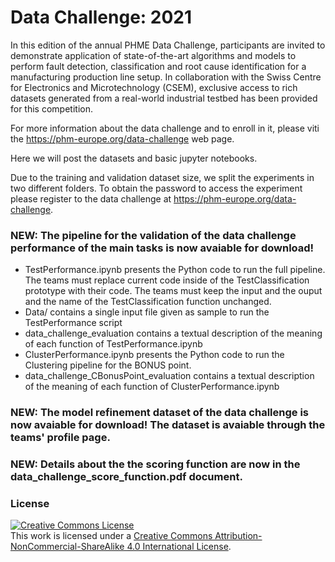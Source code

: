 Data Challenge: 2021
=========================================

In this edition of the annual PHME Data Challenge, participants are invited to demonstrate application of state-of-the-art algorithms and models to perform fault detection, classification and root cause identification for a manufacturing production line setup. In collaboration with the Swiss Centre for Electronics and Microtechnology (CSEM), exclusive access to rich datasets generated from a real-world industrial testbed has been provided for this competition.

For more information about the data challenge and to enroll in it, please viti the https://phm-europe.org/data-challenge web page.

Here we will post the datasets and basic jupyter notebooks.

Due to the training and validation dataset size, we split the experiments in two different folders. To obtain the password to access the experiment please register to the data challenge at https://phm-europe.org/data-challenge.

### NEW: The pipeline for the validation of the data challenge performance of the main tasks is now avaiable for download!
- TestPerformance.ipynb presents the Python code to run the full pipeline. 
The teams must replace current code inside of the TestClassification prototype with their code. 
The teams must keep the input and the ouput and the name of the TestClassification function unchanged. 
- Data/ contains a single input file given as sample to run the TestPerformance script
- data_challenge_evaluation contains a textual description of the meaning of each function of TestPerformance.ipynb 
- ClusterPerformance.ipynb presents the Python code to run the Clustering pipeline for the BONUS point. 
- data_challenge_CBonusPoint_evaluation contains a textual description of the meaning of each function of ClusterPerformance.ipynb 

### NEW: The model refinement dataset of the data challenge is now avaiable for download! The dataset is avaiable through the teams' profile page.

### NEW: Details about the the scoring function are now in the data_challenge_score_function.pdf document. 

### License
<a rel="license" href="http://creativecommons.org/licenses/by-nc-sa/4.0/"><img alt="Creative Commons License" style="border-width:0" src="https://i.creativecommons.org/l/by-nc-sa/4.0/88x31.png" /></a><br />This work is licensed under a <a rel="license" href="http://creativecommons.org/licenses/by-nc-sa/4.0/">Creative Commons Attribution-NonCommercial-ShareAlike 4.0 International License</a>.
